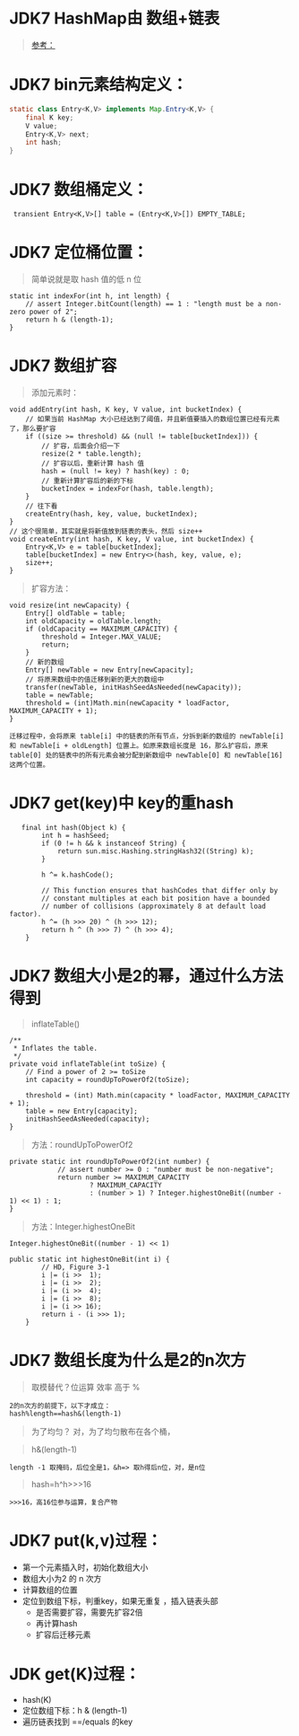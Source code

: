 # JDK7 HashMap由 数组+链表
> [参考：](http://www.importnew.com/28263.html)

# JDK7 bin元素结构定义：
```java
static class Entry<K,V> implements Map.Entry<K,V> {
    final K key;
    V value;
    Entry<K,V> next;
    int hash;
}
```
# JDK7 数组桶定义：
```
 transient Entry<K,V>[] table = (Entry<K,V>[]) EMPTY_TABLE;
```
# JDK7 定位桶位置：
> 简单说就是取 hash 值的低 n 位
```text
static int indexFor(int h, int length) {
    // assert Integer.bitCount(length) == 1 : "length must be a non-zero power of 2";
    return h & (length-1);
}
```
# JDK7 数组扩容
> 添加元素时：
```text
void addEntry(int hash, K key, V value, int bucketIndex) {
    // 如果当前 HashMap 大小已经达到了阈值，并且新值要插入的数组位置已经有元素了，那么要扩容
    if ((size >= threshold) && (null != table[bucketIndex])) {
        // 扩容，后面会介绍一下
        resize(2 * table.length);
        // 扩容以后，重新计算 hash 值
        hash = (null != key) ? hash(key) : 0;
        // 重新计算扩容后的新的下标
        bucketIndex = indexFor(hash, table.length);
    }
    // 往下看
    createEntry(hash, key, value, bucketIndex);
}
// 这个很简单，其实就是将新值放到链表的表头，然后 size++
void createEntry(int hash, K key, V value, int bucketIndex) {
    Entry<K,V> e = table[bucketIndex];
    table[bucketIndex] = new Entry<>(hash, key, value, e);
    size++;
}
```
> 扩容方法：
```text
void resize(int newCapacity) {
    Entry[] oldTable = table;
    int oldCapacity = oldTable.length;
    if (oldCapacity == MAXIMUM_CAPACITY) {
        threshold = Integer.MAX_VALUE;
        return;
    }
    // 新的数组
    Entry[] newTable = new Entry[newCapacity];
    // 将原来数组中的值迁移到新的更大的数组中
    transfer(newTable, initHashSeedAsNeeded(newCapacity));
    table = newTable;
    threshold = (int)Math.min(newCapacity * loadFactor, MAXIMUM_CAPACITY + 1);
}
```
```text
迁移过程中，会将原来 table[i] 中的链表的所有节点，分拆到新的数组的 newTable[i] 和 newTable[i + oldLength] 位置上。如原来数组长度是 16，那么扩容后，原来 table[0] 处的链表中的所有元素会被分配到新数组中 newTable[0] 和 newTable[16] 这两个位置。
```
# JDK7 get(key)中 key的重hash
```text
   final int hash(Object k) {
        int h = hashSeed;
        if (0 != h && k instanceof String) {
            return sun.misc.Hashing.stringHash32((String) k);
        }

        h ^= k.hashCode();

        // This function ensures that hashCodes that differ only by
        // constant multiples at each bit position have a bounded
        // number of collisions (approximately 8 at default load factor).
        h ^= (h >>> 20) ^ (h >>> 12);
        return h ^ (h >>> 7) ^ (h >>> 4);
    }
```
# JDK7 数组大小是2的幂，通过什么方法得到
> inflateTable()
```
/**
 * Inflates the table.
 */
private void inflateTable(int toSize) {
    // Find a power of 2 >= toSize
    int capacity = roundUpToPowerOf2(toSize);

    threshold = (int) Math.min(capacity * loadFactor, MAXIMUM_CAPACITY + 1);
    table = new Entry[capacity];
    initHashSeedAsNeeded(capacity);
}
```
> 方法：roundUpToPowerOf2
```text
private static int roundUpToPowerOf2(int number) {
            // assert number >= 0 : "number must be non-negative";
            return number >= MAXIMUM_CAPACITY
                    ? MAXIMUM_CAPACITY
                    : (number > 1) ? Integer.highestOneBit((number - 1) << 1) : 1;
}
```
> 方法：Integer.highestOneBit
```text
Integer.highestOneBit((number - 1) << 1)
```
```text
public static int highestOneBit(int i) {
        // HD, Figure 3-1
        i |= (i >>  1);
        i |= (i >>  2);
        i |= (i >>  4);
        i |= (i >>  8);
        i |= (i >> 16);
        return i - (i >>> 1);
    }
```
# JDK7 数组长度为什么是2的n次方

> 取模替代？位运算 效率 高于 % 
```text
2的n次方的前提下，以下才成立：
hash%length==hash&(length-1)
```
> 为了均匀？
对，为了均匀散布在各个桶，

> h&(length-1)
```text
length -1 取掩码，后位全是1，&h=> 取h得后n位，对，是n位
```
> hash=h^h>>>16
```text
>>>16，高16位参与运算，复合产物
```

# JDK7 put(k,v)过程：
- 第一个元素插入时，初始化数组大小
- 数组大小为2 的 n 次方
- 计算数组的位置
- 定位到数组下标，判重key，如果无重复 ，插入链表头部
    - 是否需要扩容，需要先扩容2倍
    - 再计算hash
    - 扩容后迁移元素
# JDK get(K)过程：
- hash(K)
- 定位数组下标：h & (length-1)
- 遍历链表找到 ==/equals 的key


